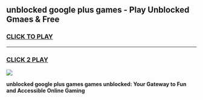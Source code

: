 
## unblocked google plus games - Play Unblocked Gmaes & Free
<h3>
<a href="https://news.freeplayer.one?title=unblocked_google_plus_games&ref=23F">CLICK TO PLAY</a></h3>
<hr>

<h3>
<a href="https://news.freeplayer.one?title=unblocked_google_plus_games&ref=23F">CLICK 2 PLAY</a>
  
</h3>

<a href="https://news.freeplayer.one?title=unblocked_google_plus_games&ref=23F/"><img src="https://clearcache.store/games.png"></a>


**unblocked google plus games games unblocked: Your Gateway to Fun and Accessible Online Gaming**
